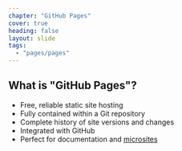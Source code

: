 ```yaml
---
chapter: "GitHub Pages"
cover: true
heading: false
layout: slide
tags:
  - "pages/pages"
---
```


## What is "GitHub Pages"?

* Free, reliable static site hosting
* Fully contained within a Git repository
* Complete history of site versions and changes
* Integrated with GitHub
* Perfect for documentation and [microsites](http://en.wikipedia.org/wiki/Microsite)
